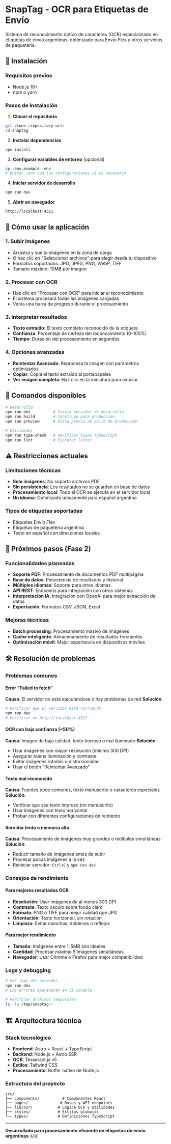 # SnapTag - OCR para Etiquetas de Envío

Sistema de reconocimiento óptico de caracteres (OCR) especializado en etiquetas de envío argentinas, optimizado para Envío Flex y otros servicios de paquetería.

## 🚀 Instalación

### Requisitos previos
- Node.js 18+ 
- npm o yarn

### Pasos de instalación

1. **Clonar el repositorio**
```bash
git clone <repository-url>
cd snaptag
```

2. **Instalar dependencias**
```bash
npm install
```

3. **Configurar variables de entorno** (opcional)
```bash
cp .env.example .env
# Editar .env con tus configuraciones si es necesario
```

4. **Iniciar servidor de desarrollo**
```bash
npm run dev
```

5. **Abrir en navegador**
```
http://localhost:4321
```

## 📖 Cómo usar la aplicación

### 1. Subir imágenes
- Arrastra y suelta imágenes en la zona de carga
- O haz clic en "Seleccionar archivos" para elegir desde tu dispositivo
- Formatos soportados: JPG, JPEG, PNG, WebP, TIFF
- Tamaño máximo: 10MB por imagen

### 2. Procesar con OCR
- Haz clic en "Procesar con OCR" para iniciar el reconocimiento
- El sistema procesará todas las imágenes cargadas
- Verás una barra de progreso durante el procesamiento

### 3. Interpretar resultados
- **Texto extraído**: El texto completo reconocido de la etiqueta
- **Confianza**: Porcentaje de certeza del reconocimiento (0-100%)
- **Tiempo**: Duración del procesamiento en segundos

### 4. Opciones avanzadas
- **Reintentar Avanzado**: Reprocesa la imagen con parámetros optimizados
- **Copiar**: Copia el texto extraído al portapapeles
- **Ver imagen completa**: Haz clic en la miniatura para ampliar

## 🔧 Comandos disponibles

```bash
# Desarrollo
npm run dev          # Inicia servidor de desarrollo
npm run build        # Construye para producción
npm run preview      # Vista previa de build de producción

# Utilidades
npm run type-check   # Verificar tipos TypeScript
npm run lint         # Ejecutar linter
```

## ⚠️ Restricciones actuales

### Limitaciones técnicas
- **Solo imágenes**: No soporta archivos PDF
- **Sin persistencia**: Los resultados no se guardan en base de datos
- **Procesamiento local**: Todo el OCR se ejecuta en el servidor local
- **Un idioma**: Optimizado únicamente para español argentino

### Tipos de etiquetas soportadas
- Etiquetas Envío Flex
- Etiquetas de paquetería argentina
- Texto en español con direcciones locales

## 🚧 Próximos pasos (Fase 2)

### Funcionalidades planeadas
- **Soporte PDF**: Procesamiento de documentos PDF multipágina
- **Base de datos**: Persistencia de resultados y historial
- **Múltiples idiomas**: Soporte para otros idiomas
- **API REST**: Endpoints para integración con otros sistemas
- **Interpretación IA**: Integración con OpenAI para mejor extracción de datos
- **Exportación**: Formatos CSV, JSON, Excel

### Mejoras técnicas
- **Batch processing**: Procesamiento masivo de imágenes
- **Cache inteligente**: Almacenamiento de resultados frecuentes
- **Optimización móvil**: Mejor experiencia en dispositivos móviles

## 🛠️ Resolución de problemas

### Problemas comunes

#### Error "Failed to fetch"
**Causa**: El servidor no está ejecutándose o hay problemas de red
**Solución**:
```bash
# Verificar que el servidor esté corriendo
npm run dev
# Verificar en http://localhost:4321
```

#### OCR con baja confianza (<50%)
**Causa**: Imagen de baja calidad, texto borroso o mal iluminado
**Solución**:
- Usar imágenes con mayor resolución (mínimo 300 DPI)
- Asegurar buena iluminación y contraste
- Evitar imágenes rotadas o distorsionadas
- Usar el botón "Reintentar Avanzado"

#### Texto mal reconocido
**Causa**: Fuentes poco comunes, texto manuscrito o caracteres especiales
**Solución**:
- Verificar que sea texto impreso (no manuscrito)
- Usar imágenes con texto horizontal
- Probar con diferentes configuraciones de reintento

#### Servidor lento o memoria alta
**Causa**: Procesamiento de imágenes muy grandes o múltiples simultáneas
**Solución**:
- Reducir tamaño de imágenes antes de subir
- Procesar pocas imágenes a la vez
- Reiniciar servidor: `Ctrl+C` y `npm run dev`

### Consejos de rendimiento

#### Para mejores resultados OCR
- **Resolución**: Usar imágenes de al menos 300 DPI
- **Contraste**: Texto oscuro sobre fondo claro
- **Formato**: PNG o TIFF para mejor calidad que JPG
- **Orientación**: Texto horizontal, sin rotación
- **Limpieza**: Evitar manchas, dobleces o reflejos

#### Para mejor rendimiento
- **Tamaño**: Imágenes entre 1-5MB son ideales
- **Cantidad**: Procesar máximo 5 imágenes simultáneas
- **Navegador**: Usar Chrome o Firefox para mejor compatibilidad

### Logs y debugging
```bash
# Ver logs del servidor
npm run dev
# Los errores aparecerán en la consola

# Verificar archivos temporales
ls -la /tmp/snaptag-*
```

## 🏗️ Arquitectura técnica

### Stack tecnológico
- **Frontend**: Astro + React + TypeScript
- **Backend**: Node.js + Astro SSR
- **OCR**: Tesseract.js v5
- **Estilos**: Tailwind CSS
- **Procesamiento**: Buffer nativo de Node.js

### Estructura del proyecto
```
src/
├── components/          # Componentes React
├── pages/              # Rutas y API endpoints
├── lib/ocr/           # Lógica OCR y utilidades
├── styles/            # Estilos globales
└── types/             # Definiciones TypeScript
```

---

**Desarrollado para procesamiento eficiente de etiquetas de envío argentinas** 🇦🇷